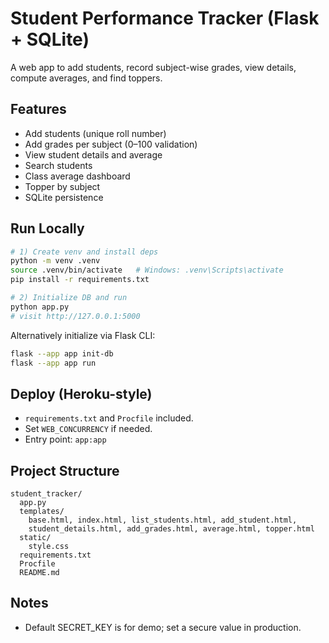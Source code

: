 
# Student Performance Tracker (Flask + SQLite)

A web app to add students, record subject-wise grades, view details, compute averages, and find toppers.

## Features
- Add students (unique roll number)
- Add grades per subject (0–100 validation)
- View student details and average
- Search students
- Class average dashboard
- Topper by subject
- SQLite persistence

## Run Locally
```bash
# 1) Create venv and install deps
python -m venv .venv
source .venv/bin/activate   # Windows: .venv\Scripts\activate
pip install -r requirements.txt

# 2) Initialize DB and run
python app.py
# visit http://127.0.0.1:5000
```

Alternatively initialize via Flask CLI:
```bash
flask --app app init-db
flask --app app run
```

## Deploy (Heroku-style)
- `requirements.txt` and `Procfile` included.
- Set `WEB_CONCURRENCY` if needed.
- Entry point: `app:app`

## Project Structure
```
student_tracker/
  app.py
  templates/
    base.html, index.html, list_students.html, add_student.html,
    student_details.html, add_grades.html, average.html, topper.html
  static/
    style.css
  requirements.txt
  Procfile
  README.md
```

## Notes
- Default SECRET_KEY is for demo; set a secure value in production.
